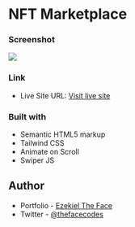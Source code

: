 # NFT Marketplace

### Screenshot

![](./public/images/screenshot1.png)

### Link

- Live Site URL: [Visit live site](https://nfts-theface.netlify.app)

### Built with

- Semantic HTML5 markup
- Tailwind CSS
- Animate on Scroll
- Swiper JS

## Author

- Portfolio - [Ezekiel The Face](https://thefacecodes.web.app)
- Twitter - [@thefacecodes](https://www.twitter.com/thefacecodes)